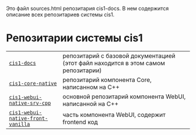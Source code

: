Это файл sources.html репозитария cis1-docs. В нем содержится описание всех репозитариев системы cis1.

# Репозитарии системы cis1

<table>

<tbody>

<tr>

<td><a href="https://github.com/tomsksoft-llc/cis1-docs"><code>cis1-docs</code></a></td>

<td>репозитарий с базовой документацией (этот файл находится в этом самом репозитарии)</td>

</tr>

<tr>

<td><a href="https://github.com/tomsksoft-llc/cis1-core-native"><code>cis1-core-native</code></a></td>

<td>репозитарий компонента Core, написанном на C++</td>

</tr>

<tr>

<td><a href="https://github.com/tomsksoft-llc/cis1-webui-native-srv-cpp"><code>cis1-webui-native-srv-cpp</code></a></td>

<td>основной репозитарий компонента WebUI, написанной на С++</td>

</tr>

<tr>

<td><a href="https://github.com/tomsksoft-llc/cis1-webui-native-front-vanilla"><code>cis1-webui-native-front-vanilla</code></a></td>

<td>часть компонента WebUI, содержит frontend код</td>

</tr>

</tbody>

</table>
